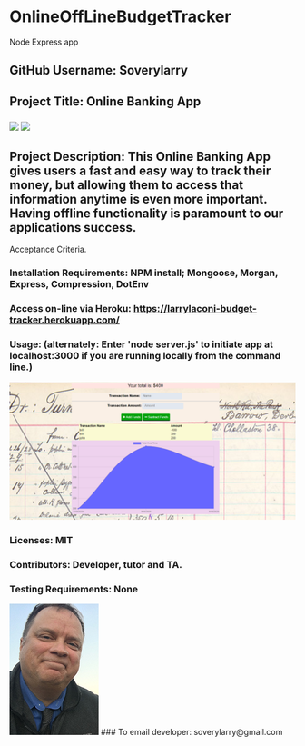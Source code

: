 # OnlineOffLineBudgetTracker
Node Express app

## GitHub Username:   Soverylarry

## Project Title:     Online Banking App
### <img src= "https://img.shields.io/github/languages/count/soverylarry/EmployeeTracker">  <img src="https://img.shields.io/github/license/soverylarry/EmployeeTracker">

## Project Description: This Online Banking App gives users a fast and easy way to track their money, but allowing them to access that information anytime is even more important. Having offline functionality is paramount to our applications success.

Acceptance Criteria. 




### Installation Requirements: NPM install; Mongoose, Morgan, Express, Compression, DotEnv

### Access on-line via Heroku: https://larrylaconi-budget-tracker.herokuapp.com/

### Usage:   (alternately: Enter 'node server.js' to initiate app at localhost:3000 if you are running locally from the command line.)

<img src="https://github.com/soverylarry/OnlineOffLineBudgetTracker/blob/master/public/img/bankappsnap.PNG">

### Licenses: MIT
### Contributors:         Developer, tutor and TA.
### Testing Requirements: None
<img alt="D'oh!" src="https://github.com/soverylarry/EatDaBurger/blob/master/public/assets/img/LLBridgeReduced.png">
### To email developer: soverylarry@gmail.com
